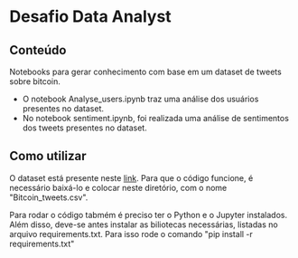 # Desafio Data Analyst

## Conteúdo
Notebooks para gerar conhecimento com base em um dataset de tweets sobre bitcoin.

- O notebook Analyse_users.ipynb traz uma análise dos usuários presentes no dataset.
- No notebook sentiment.ipynb, foi realizada uma análise de sentimentos dos tweets presentes no dataset.

## Como utilizar
O dataset está presente neste [link](https://www.kaggle.com/datasets/226bc93769b5b28697eb8fc4a107040b3145c01640c91c16bde8424170f2820e). Para que o código funcione, é necessário baixá-lo e colocar neste diretório, com o nome "Bitcoin_tweets.csv".

Para rodar o código tabmém é preciso ter o Python e o Jupyter instalados. Além disso, deve-se antes instalar as biliotecas necessárias, listadas no arquivo requirements.txt. Para isso rode o comando "pip install -r requirements.txt"